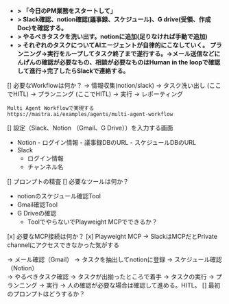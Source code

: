 - **> 「今日のPM業務をスタートして」**
- **> Slack確認、notion確認(議事録、スケジュール)、G drive(受領、作成Doc)を確認する。**
- **> やるべきタスクを洗い出す。notionに追加(足りなければ手動で追加)**
- **> それぞれのタスクについてAIエージェントが自律的にこなしていく。
プランニング->実行をループしてタスク終了まで遂行する。->メール送信などにんげんの確認が必要なもの、相談が必要なものはHuman in the loopで確認して進行->完了したらSlackで連絡する。**

[] 必要なWorkflowは何か？
  → 情報収集(notion/slack) 
  → タスク洗い出し 
  (ここでHITL)
  → プランニング 
  (ここでHITL)
  → 実行 
  → レポーティング

    Multi Agent Workflowで実現する
    https://mastra.ai/examples/agents/multi-agent-workflow

[] 設定（Slack、Notion （Gmail、G Drive））を入力する画面
  -  Notion
    - ログイン情報
    - 議事録DBのURL
    - スケジュールDBのURL
  - Slack
    - ログイン情報
    - チャンネル名


[] プロンプトの精査
[] 必要なツールは何か？
  - notionのスケジュール確認Tool
  - Gmail確認Tool
  - G Driveの確認
    - ToolでやらないでPlayweight MCPでできるか？

[x] 必要なMCP接続は何か？
  [x] Playweight MCP
  → SlackはMCPだとPrivate channelにアクセスできなかった気がする



  → メール確認（Gmail） 
    → タスクを抽出してnotionに登録
  → スケジュール確認（Notion）  
    → やるべきタスク確認
  → タスクが出揃ったところで着手
    → タスクの実行
      → プランニング
      → 実行
        → 人の確認が必要な場合は確認して進める。HITL。
[] 最初のプロンプトはどうするか？